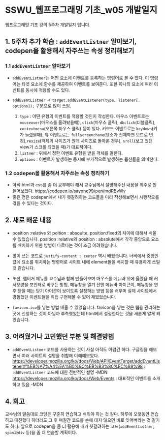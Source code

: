 # SSWU_웹프로그래밍 기초_w05 개발일지
웹프로그래밍 기초 강의 5주차 개발일지 입니다.


## 1. 5주차 추가 학습 : `addEventListner` 알아보기, codepen을 활용해서 자주쓰는 속성 정리해보기 
   ### 1.1 `addEventListner` 알아보기
   
   - `addEventListner`는 어떤 요소에 이벤트를 등록하는 명령어로 볼 수 있다. 이 명령어는 타겟 요소에 함수를 제공하여 이벤트를 보여준다. 또한 하나의 요소에 여러 이벤트를 동시에 적용할 수도 있다. 
   
   - `addEventListner` -> `target.addEventListener(type, listener[, options]);` 구문으로 많이 쓰임.
      
      1) `type` : 어떤 유형의 이벤트를 적용할 것인지 작성한다. 
          마우스 이벤트로는 `mouseover`(마우스를 올려놨을때), `click`(마우스 클릭), `dbclick`(더블클릭), `contextmenu`(오른쪽 마우스 클릭) 등이 있다.
          키보드 이벤트로는 `keydown`(키가 눌렸을때), 뷰 이벤트로는 `fullscreenchane`(요소가 전체화면 모드로 변경),`resize`(객체의 사이즈가 원래 사이즈로 돌아온 경우), `sroll`(보고 있던 view가 스크롤 되었을 때)가 대표적이다. 
      3) `listner` : 위에서 정한 이벤트 유형을 받을 객체를 말한다. 
      4) `options` : 이벤트가 발생하는 동시에 부가적으로 발생하는 옵션들을 의미한다.   
     
     
   ### 1.2 codepen을 활용해서 자주쓰는 속성 정리하기 
   
   - 아직 html과 css를 좀 더 공부해야 해서 교수님께서 설명해주신 내용을 위주로 만들어보았다. 
     https://codepen.io/sayone99/pen/mdRBvWv
   - 좋은 점은 codepen에서 내가 헷갈려하는 코드들을 미리 작성해보면서 시행착오를 겪을 수 있다는 것이다.     
  
       
## 2. 새로 배운 내용 
- position :relative 와 poition : absoulte, position:fixed의 차이에 대해서 배울 수 있었습니다. position :relative와 position : absolute에서 각각 중앙으로 요소를 배치하기 위한 방법이 다르다는 것이 조금 어려웠습니다. 

- 많이 쓰는 코드로 `justify-content : center` 역시 배웠습니다. 너비에서 중앙인 값에 요소를 위치하는 명령어로 사이트 내에 element들을 배치할 때 유용하게 쓰일 것 같습니다. 

- 또한, 햄버거 메뉴를 교수님과 함께 만들어보며 마우스를 메뉴바 위에 올렸을 때 커서모양을 포인터로 바꾸는 방법, 메뉴창을 열기 전엔 메뉴바 아이콘이, 메뉴창을 연 후 닫을 때는 닫기 아이콘이 보이도록 설정하는 방법 등을 배우며 실제 사이트에서 경험했던 이벤트들을 직접 구현해볼 수 있어 재밌었습니다. 

- `favicon.ico`를 넣는 방법 배울 수 있었습니다. favicon을 넣는 것은 웹을 관리하는 곳에 신청하는 것이 아닐까 추측했었는데 html에서 설정한다는 것을 새롭게 알게 되었습니다.  

## 3. 어려웠거나 고민했던 부분 및 해결방법

- `addEventListner` 코드를 사용하는 것이 사실 아직도 어렵긴 하다. 구글링을 해보면서 여러 사이트의 설명을 취합해 이해해보았다.  
    https://developer.mozilla.org/ko/docs/Web/API/EventTarget/addEventListener#%EB%A7%A4%EA%B0%9C%EB%B3%80%EC%88%98
     : `addEventListner` 코드에 대한 전반적인 설명 -MDN 
    https://developer.mozilla.org/ko/docs/Web/Events
     : 대표적인 이벤트를 소개하고 있음 -MDN



## 4. 회고
  교수님의 말씀대로 코딩은 꾸준히 연습하고 배워야 하는 것 같다. 하루에 오랫동안 연습하고 매진했다 하더라도 그 후 며칠간 코드를 손에 대지 않으면 바로 잊어버리는 것 같기도 하다. 앞으로 codepen을 좀 더 활용해 내가 헷갈려하는 코드(`addEventListner`, `span`과`div` 등)을 좀 더 연습할 계획이다. 
